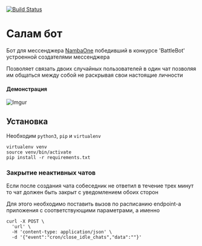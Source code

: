 [![Build Status](https://travis-ci.org/erjanmx/salam-bot.svg?branch=master)](https://travis-ci.org/erjanmx/salam-bot)

# Салам бот

Бот для мессенджера [NambaOne](https://namba1.co/) победивший в конкурсе 'BattleBot' устроенной создателями мессенджера

Позволяет связать двоих случайных пользователей в один чат позволяя им общаться между собой не раскрывая свои настоящие личности

#### Демонстрация
![Imgur](http://i.imgur.com/rNPY46j.gif)

## Установка

Необходим `python3`, `pip` и `virtualenv`

```
virtualenv venv
source venv/bin/activate
pip install -r requirements.txt
```

### Закрытие неактивных чатов

Если после создания чата собеседник не ответил в течение трех минут то чат должен быть закрыт с уведомлением обоих сторон

Для этого необходимо поставить вызов по расписанию endpoint-a приложения с соответствующими параметрами, а именно

```
curl -X POST \
  'url' \
  -H 'content-type: application/json' \
  -d '{"event":"cron/close_idle_chats","data":""}'
```
